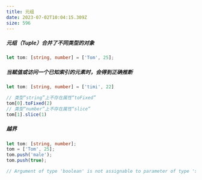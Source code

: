 ```yaml
---
title: 元组
date: 2023-07-02T10:04:15.309Z
size: 596
---
```

##### 元组（Tuple）合并了不同类型的对象

```typescript
let tom: [string, number] = ['Tom', 25];
```

##### 当赋值或访问一个已知索引的元素时，会得到正确推断

```typescript
let tom: [string, number] = ['timi', 22]

// 类型“string”上不存在属性“toFixed”
tom[0].toFixed(2)
// 类型“number”上不存在属性“slice”
tom[1].slice(1)
```

##### 越界

```typescript
let tom: [string, number];
tom = ['Tom', 25];
tom.push('male');
tom.push(true);

// Argument of type 'boolean' is not assignable to parameter of type 'string | number'.
```

